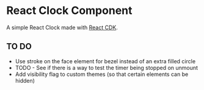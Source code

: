 # React Clock Component

A simple React Clock made with [React CDK](https://github.com/kadirahq/react-cdk).

## TO DO

- Use stroke on the face element for bezel instead of an extra filled circle
- TODO - See if there is a way to test the timer being stopped on unmount
- Add visibility flag to custom themes (so that certain elements can be hidden)
